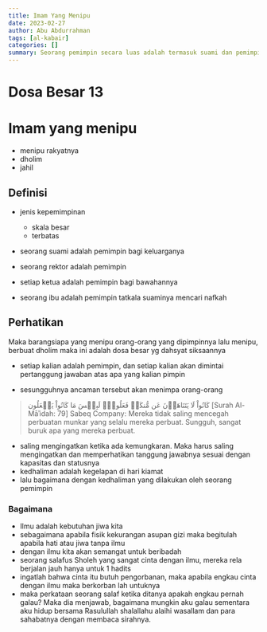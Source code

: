 ```yaml
---
title: Imam Yang Menipu 
date: 2023-02-27
author: Abu Abdurrahman
tags: [al-kabair]
categories: []
summary: Seorang pemimpin secara luas adalah termasuk suami dan pemimpin lainnya sekalipun dalam sekala kecil. Apabila dia menipu maka ini termasuk dosa besar
---
```


# Dosa Besar 13

# Imam yang menipu

- menipu rakyatnya
- dholim
- jahil

## Definisi

- jenis kepemimpinan
  - skala besar
  - terbatas

- seorang suami adalah pemimpin bagi keluarganya
- seorang rektor adalah pemimpin
- setiap ketua adalah pemimpin bagi bawahannya
- seorang ibu adalah pemimpin tatkala suaminya mencari nafkah

## Perhatikan 

Maka barangsiapa yang menipu orang-orang yang dipimpinnya lalu menipu, berbuat dholim maka ini adalah dosa besar yg dahsyat siksaannya

- setiap kalian adalah pemimpin, dan setiap kalian akan dimintai pertanggung jawaban atas apa yang kalian pimpin


- sesungguhnya ancaman tersebut akan menimpa orang-orang

>  كَانُواْ لَا يَتَنَاهَوۡنَ عَن مُّنكَرٖ فَعَلُوهُۚ لَبِئۡسَ مَا كَانُواْ يَفۡعَلُون
> [Surah Al-Māʾidah: 79]
> Sabeq Company:
> Mereka tidak saling mencegah perbuatan munkar yang selalu mereka perbuat. Sungguh, sangat buruk apa yang mereka perbuat.

- saling mengingatkan ketika ada kemungkaran. Maka harus saling mengingatkan dan memperhatikan tanggung jawabnya sesuai dengan kapasitas dan statusnya
- kedhaliman adalah kegelapan di hari kiamat
- lalu bagaimana dengan kedhaliman yang dilakukan oleh seorang pemimpin


### Bagaimana 

- Ilmu adalah kebutuhan jiwa kita
- sebagaimana apabila fisik kekurangan asupan gizi maka begitulah apabila hati atau jiwa tanpa ilmu
- dengan ilmu kita akan semangat untuk beribadah
- seorang salafus Sholeh yang sangat cinta dengan ilmu, mereka rela berjalan jauh hanya untuk 1 hadits
- ingatlah bahwa cinta itu butuh pengorbanan, maka apabila engkau cinta dengan ilmu maka berkorban lah untuknya 
- maka perkataan seorang salaf ketika ditanya apakah engkau pernah galau? Maka dia menjawab, bagaimana mungkin aku galau sementara aku hidup bersama Rasulullah shalallahu alaihi wasallam dan para sahabatnya dengan membaca sirahnya.